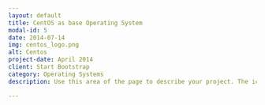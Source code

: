 ```yaml
---
layout: default
title: CentOS as base Operating System
modal-id: 5
date: 2014-07-14
img: centos_logo.png
alt: Centos
project-date: April 2014
client: Start Bootstrap
category: Operating Systems
description: Use this area of the page to describe your project. The icon above is part of a free icon set by <a href="https://sellfy.com/p/8Q9P/jV3VZ/">Flat Icons</a>. On their website, you can download their free set with 16 icons, or you can purchase the entire set with 146 icons for only $12!

---
```

